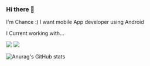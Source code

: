 ### Hi there 👋

I'm Chance :) 
I want mobile App developer using Android

I Current working with...

<a href="https://developer.android.com" target="_blank"><img src="https://img.shields.io/badge/Android-3DDC84?style=flat-square&logo=Android&logoColor=white"/></a>
<a href="https://developer.android.com" target="_blank"><img src="https://img.shields.io/badge/Kotlin-7F52FF?style=flat-square&logo=Android&logoColor=white"/></a>


![Anurag's GitHub stats](https://github-readme-stats.vercel.app/api?username=Gandarlpu&theme=default&show_icons=true)

